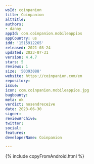 ```yaml
---
wsId: coinpanion
title: Coinpanion
altTitle: 
authors:
- danny
appId: com.coinpanion.mobileappios
appCountry: us
idd: '1515912265'
released: 2021-03-24
updated: 2023-07-31
version: 4.4.7
stars: 5
reviews: 1
size: '50393088'
website: https://coinpanion.com/en
repository: 
issue: 
icon: com.coinpanion.mobileappios.jpg
bugbounty: 
meta: ok
verdict: nosendreceive
date: 2023-06-30
signer: 
reviewArchive: 
twitter: 
social: 
features: 
developerName: Coinpanion

---
```


{% include copyFromAndroid.html %}
